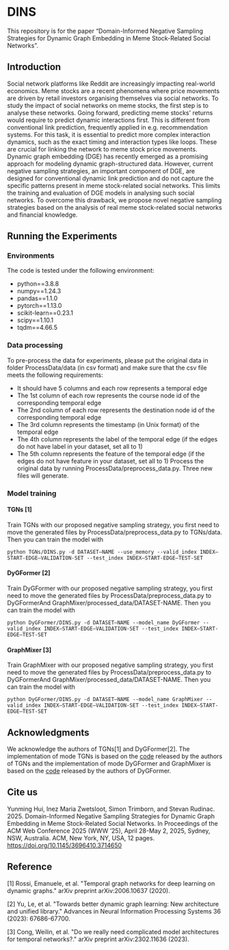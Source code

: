 # DINS
This repository is for the paper “Domain-Informed Negative Sampling Strategies for Dynamic Graph Embedding in Meme Stock-Related Social Networks”.
## Introduction
Social network platforms like Reddit are increasingly impacting real-world economics. Meme stocks are a recent phenomena where price movements are driven by retail investors organising themselves via social networks. To study the impact of social networks on meme stocks, the first step is to analyse these networks. Going forward, predicting meme stocks' returns would require to predict dynamic interactions first. This is different from conventional link prediction, frequently applied in e.g. recommendation systems. For this task, it is essential to predict more complex interaction dynamics, such as the exact timing and interaction types like loops. These are crucial for linking the network to meme stock price movements. Dynamic graph embedding (DGE) has recently emerged as a promising approach for modeling dynamic graph-structured data. However, current negative sampling strategies, an important component of DGE, are designed for conventional dynamic link prediction and do not capture the specific patterns present in meme stock-related social networks. This limits the training and evaluation of DGE models in analysing such social networks. To overcome this drawback, we propose novel negative sampling strategies based on the analysis of real meme stock-related social networks and financial knowledge. 
## Running the Experiments
### Environments
The code is tested under the following environment:
- python==3.8.8
- numpy==1.24.3
- pandas==1.1.0
- pytorch==1.13.0
- scikit-learn==0.23.1
- scipy==1.10.1
- tqdm==4.66.5 
### Data processing
To pre-process the data for experiments, please put the original data in folder ProcessData/data (in csv format) and make sure that the csv file meets the following requirements: 
- It should have 5 columns and each row represents a temporal edge
- The 1st column of each row represents the course node id of the corresponding temporal edge
- The 2nd column of each row represents the destination node id of the corresponding temporal edge
- The 3rd column represents the timestamp (in Unix format) of the temporal edge
- The 4th column represents the label of the temporal edge (if the edges do not have label in your dataset, set all to 1)
- The 5th column represents the feature of the temporal edge (if the edges do not have feature in your dataset, set all to 1)
Process the original data by running ProcessData/preprocess_data.py. Three new files will generate.

### Model training
#### TGNs [1]
Train TGNs with our proposed negative sampling strategy, you first need to move the generated files by ProcessData/preprocess_data.py to TGNs/data. Then you can train the model with
```{bash}
python TGNs/DINS.py -d DATASET—NAME --use_memory --valid_index INDEX—START-EDGE—VALIDATION-SET --test_index INDEX—START-EDGE—TEST-SET
```

#### DyGFormer [2]
Train DyGFormer with our proposed negative sampling strategy, you first need to move the generated files by ProcessData/preprocess_data.py to DyGFormerAnd GraphMixer/processed_data/DATASET-NAME. Then you can train the model with
```{bash}
python DyGFormer/DINS.py -d DATASET—NAME --model_name DyGFormer --valid_index INDEX—START-EDGE—VALIDATION-SET --test_index INDEX—START-EDGE—TEST-SET
```

#### GraphMixer [3]
Train GraphMixer with our proposed negative sampling strategy, you first need to move the generated files by ProcessData/preprocess_data.py to DyGFormerAnd GraphMixer/processed_data/DATASET-NAME. Then you can train the model with
```{bash}
python DyGFormer/DINS.py -d DATASET—NAME --model_name GraphMixer --valid_index INDEX—START-EDGE—VALIDATION-SET --test_index INDEX—START-EDGE—TEST-SET
```

## Acknowledgments
We acknowledge the authors of TGNs[1] and DyGFormer[2]. The implementation of mode TGNs is based on the [code](https://github.com/twitter-research/tgn) released by the authors of TGNs and the implementation of mode DyGFormer and GraphMixer is based on the [code](https://github.com/yule-BUAA/DyGLib) released by the authors of DyGFormer.

## Cite us
Yunming Hui, Inez Maria Zwetsloot, Simon Trimborn, and Stevan Rudinac. 2025. Domain-Informed Negative Sampling Strategies for Dynamic Graph Embedding in Meme Stock-Related Social Networks. In Proceedings of the ACM Web Conference 2025 (WWW ’25), April 28-May 2, 2025, Sydney, NSW, Australia. ACM, New York, NY, USA, 12 pages. https://doi.org/10.1145/3696410.3714650

## Reference
[1] Rossi, Emanuele, et al. "Temporal graph networks for deep learning on dynamic graphs." arXiv preprint arXiv:2006.10637 (2020).

[2] Yu, Le, et al. "Towards better dynamic graph learning: New architecture and unified library." Advances in Neural Information Processing Systems 36 (2023): 67686-67700.

[3] Cong, Weilin, et al. "Do we really need complicated model architectures for temporal networks?." arXiv preprint arXiv:2302.11636 (2023).
